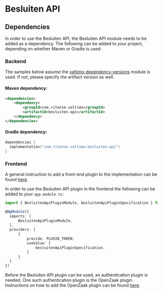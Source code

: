 # Besluiten API

## Dependencies

In order to use the Besluiten API, the Besluiten API module needs to be added as a dependency. The following can be added to your project, depending on whether Maven or Gradle is used:

### Backend

The samples below assume the [valtimo-dependency-versions](../core/valtimo-dependency-versions.md) module is used. If not, please specify the artifact version as well.

#### Maven dependency:

```xml
<dependencies>
    <dependency>
        <groupId>com.ritense.valtimo</groupId>
        <artifactId>besluiten-api</artifactId>
    </dependency>
</dependencies>
```

#### Gradle dependency:

```kotlin
dependencies {
  implementation("com.ritense.valtimo:besluiten-api")
}
```

### Frontend

A general instruction to add a front-end plugin to the implementation can be found [here](../core/plugin.md#adding-a-front-end-plugin-to-the-implementation).

In order to use the Besluiten API plugin in the frontend the following can be added to your `app.module.ts`:

```typescript
import { BesluitenApiPluginModule, besluitenApiPluginSpecification } from '@valtimo/plugin';

@NgModule({
  imports: [
      BesluitenApiPluginModule,
  ],
  providers: [
      {
          provide: PLUGIN_TOKEN,
          useValue: [
              besluitenApiPluginSpecification,
          ]
      }
  ]
})
```

Before the Besluiten API plugin can be used, an authentication plugin is needed. One such authentication plugin is the OpenZaak plugin. Instructions on how to add the OpenZaak plugin can be found [here](openzaak.md).
